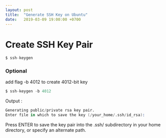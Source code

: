 ```yaml
---
layout: post
title:  "Generate SSH Key on Ubuntu"
date:   2019-03-09 19:00:00 +0700
---
```

# Create SSH Key Pair

```s
$ ssh-keygen
```

### Optional

add flag -b 4012 to create 4012-bit key

```s
$ ssh-keygen -b 4012
```

Output :

```s
Generating public/private rsa key pair.
Enter file in which to save the key (/your_home/.ssh/id_rsa):
```

Press ENTER to save the key pair into the .ssh/ subdirectory in your home directory, or specify an alternate path.